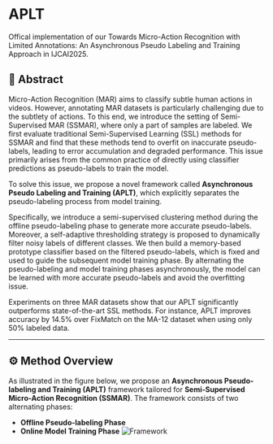 # APLT
Offical implementation of our Towards Micro-Action Recognition with Limited Annotations: An Asynchronous Pseudo Labeling and Training Approach in IJCAI2025.
## 📖 Abstract

Micro-Action Recognition (MAR) aims to classify subtle human actions in videos. However, annotating MAR datasets is particularly challenging due to the subtlety of actions. To this end, we introduce the setting of Semi-Supervised MAR (SSMAR), where only a part of samples are labeled. We first evaluate traditional Semi-Supervised Learning (SSL) methods for SSMAR and find that these methods tend to overfit on inaccurate pseudo-labels, leading to error accumulation and degraded performance. This issue primarily arises from the common practice of directly using classifier predictions as pseudo-labels to train the model.

To solve this issue, we propose a novel framework called **Asynchronous Pseudo Labeling and Training (APLT)**, which explicitly separates the pseudo-labeling process from model training.

Specifically, we introduce a semi-supervised clustering method during the offline pseudo-labeling phase to generate more accurate pseudo-labels. Moreover, a self-adaptive thresholding strategy is proposed to dynamically filter noisy labels of different classes. We then build a memory-based prototype classifier based on the filtered pseudo-labels, which is fixed and used to guide the subsequent model training phase. By alternating the pseudo-labeling and model training phases asynchronously, the model can be learned with more accurate pseudo-labels and avoid the overfitting issue.

Experiments on three MAR datasets show that our APLT significantly outperforms state-of-the-art SSL methods. For instance, APLT improves accuracy by 14.5% over FixMatch on the MA-12 dataset when using only 50% labeled data.

---

## ⚙️ Method Overview

As illustrated in the figure below, we propose an **Asynchronous Pseudo-labeling and Training (APLT)** framework tailored for **Semi-Supervised Micro-Action Recognition (SSMAR)**. The framework consists of two alternating phases:

- **Offline Pseudo-labeling Phase**
- **Online Model Training Phase**
![Framework](your_framework_image_path_here.png)
